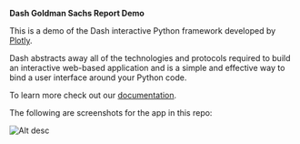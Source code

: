 **Dash Goldman Sachs Report Demo**

This is a demo of the Dash interactive Python framework developed by [Plotly](https://plot.ly/).

Dash abstracts away all of the technologies and protocols required to build an interactive web-based application and is a simple and effective way to bind a user interface around your Python code.

To learn more check out our [documentation](https://plot.ly/dash).

The following are screenshots for the app in this repo:

<img align='center'>![Alt desc](https://cdn.rawgit.com/plotly/dash-goldman-sachs-report-demo/master/Screenshots/Screenshot.png?token=ARkbw4I1jw-iEjlqd9A5eT_tOFwTXjhiks5ZU7EuwA%3D%3D)</img>
